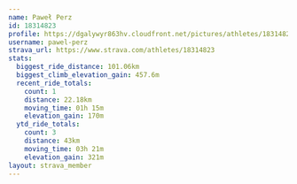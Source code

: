 ```yaml
---
name: Paweł Perz
id: 18314823
profile: https://dgalywyr863hv.cloudfront.net/pictures/athletes/18314823/5244308/1/large.jpg
username: pawel-perz
strava_url: https://www.strava.com/athletes/18314823
stats:
  biggest_ride_distance: 101.06km
  biggest_climb_elevation_gain: 457.6m
  recent_ride_totals:
    count: 1
    distance: 22.18km
    moving_time: 01h 15m
    elevation_gain: 170m
  ytd_ride_totals:
    count: 3
    distance: 43km
    moving_time: 03h 21m
    elevation_gain: 321m
layout: strava_member
--- 
```

